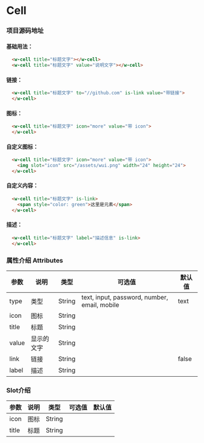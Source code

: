 # Cell 

### 项目源码地址


#### 基础用法：
```html
  <w-cell title="标题文字"></w-cell>
  <w-cell title="标题文字" value="说明文字"></w-cell>
```

#### 链接：

```html
  <w-cell title="标题文字" to="//github.com" is-link value="带链接">
  </w-cell>
```

#### 图标：

```html
  <w-cell title="标题文字" icon="more" value="带 icon">
  </w-cell>
```

#### 自定义图标：

```html
  <w-cell title="标题文字" icon="more" value="带 icon">
    <img slot="icon" src="/assets/wui.png" width="24" height="24">
  </w-cell>
```

#### 自定义内容：

```html
  <w-cell title="标题文字" is-link>
    <span style="color: green">这里是元素</span>
  </w-cell>
```

#### 描述：

```html
  <w-cell title="标题文字" label="描述信息" is-link>
  </w-cell>
```

### 属性介绍 Attributes

|参数         | 说明      | 类型       | 可选值      | 默认值    |
|------------|-----------|-----------|------------|----------|
| type       | 类型       | String    | text, input, password, number, email, mobile    |  text |
| icon       | 图标       | String    |            |          |
| title      | 标题       | String    |            |          |
| value      | 显示的文字  | String    |            |          |
| link       | 链接       | String    |            |   false  |
| label      | 描述       | String    |            |          |


### Slot介绍

| 参数       | 说明     | 类型      | 可选值       | 默认值      |
|-----------|---------|-----------|-------------|------------|
| icon      | 图标     | String    |             |            |
| title     | 标题     | String    |             |            |


